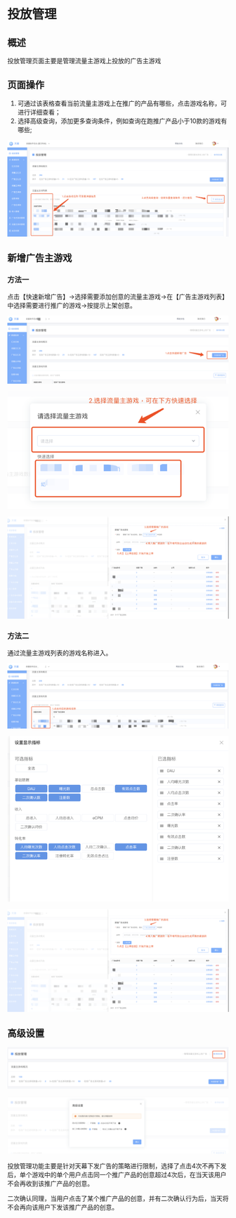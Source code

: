 # 投放管理

## 概述

投放管理页面主要是管理流量主游戏上投放的广告主游戏

## 页面操作

1. 可通过该表格查看当前流量主游戏上在推广的产品有哪些，点击游戏名称，可进行详细查看；
2. 选择高级查询，添加更多查询条件，例如查询在跑推广产品小于10款的游戏有哪些;

![](../../.gitbook/assets/image%20%2839%29.png)

## 新增广告主游戏

### 方法一

点击【快速新增广告】-&gt;选择需要添加创意的流量主游戏-&gt;在【广告主游戏列表】中选择需要进行推广的游戏-&gt;按提示上架创意。

![](../../.gitbook/assets/image%20%2863%29.png)

![](../../.gitbook/assets/image%20%2862%29.png)

![](../../.gitbook/assets/image%20%28169%29.png)

### 方法二

通过流量主游戏列表的游戏名称进入。

![](../../.gitbook/assets/image%20%28168%29.png)

![](../../.gitbook/assets/image%20%2890%29.png)

![](../../.gitbook/assets/image%20%28169%29.png)

## 高级设置

![](../../.gitbook/assets/image%20%2896%29.png)

![](../../.gitbook/assets/image%20%2817%29.png)

投放管理功能主要是针对天幕下发广告的策略进行限制，选择了点击4次不再下发后，单个游戏中的单个用户点击同一个推广产品的创意超过4次后，在当天该用户不会再收到该推广产品的创意。

二次确认同理，当用户点击了某个推广产品的创意，并有二次确认行为后，当天将不会再向该用户下发该推广产品的创意。

